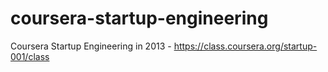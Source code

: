 coursera-startup-engineering
============================

Coursera Startup Engineering in 2013 - https://class.coursera.org/startup-001/class
